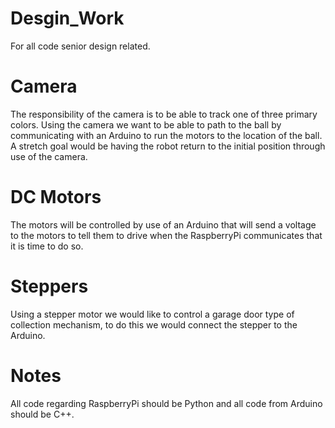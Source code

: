 # Desgin_Work
For all code senior design related.

# Camera
The responsibility of the camera is to be able to track one of three primary colors. Using the camera we want to be able to path to the ball by communicating with an Arduino to run the motors to the location of the ball. A stretch goal would be having the robot return to the initial position through use of the camera.

# DC Motors
The motors will be controlled by use of an Arduino that will send a voltage to the motors to tell them to drive when the RaspberryPi communicates that it is time to do so.

# Steppers
Using a stepper motor we would like to control a garage door type of collection mechanism, to do this we would connect the stepper to the Arduino.

# Notes
All code regarding RaspberryPi should be Python and all code from Arduino should be C++.
